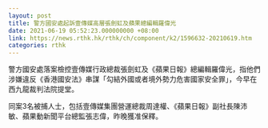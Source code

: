 ```yaml
---
layout: post
title: 警方國安處起訴壹傳媒高層張劍虹及蘋果總編輯羅偉光
date: 2021-06-19 05:52:23.000000000 +08:00
link: https://news.rthk.hk/rthk/ch/component/k2/1596632-20210619.htm
categories: rthk
---
```


警方國安處落案檢控壹傳媒行政總裁張劍虹及《蘋果日報》總編輯羅偉光，指他們涉嫌違反《香港國安法》串謀「勾結外國或者境外勢力危害國家安全罪」，今早在西九龍裁判法院提堂。

同案3名被捕人士，包括壹傳媒集團營運總裁周達權、《蘋果日報》副社長陳沛敏、蘋果動新聞平台總監張志偉，昨晚獲准保釋。

